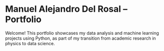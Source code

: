 
# Manuel Alejandro Del Rosal – Portfolio

Welcome! This portfolio showcases my data analysis and machine learning projects using Python, as part of my transition from academic research in physics to data science.

